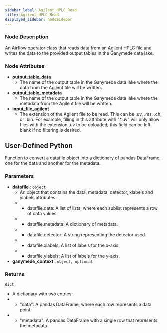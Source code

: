 ```yaml
---
sidebar_label: Agilent_HPLC_Read
title: Agilent_HPLC_Read
displayed_sidebar: nodeSidebar
---
```


### Node Description
An Airflow operator class that reads data from an Agilent HPLC file and writes the data to the provided output tables in the Ganymede data lake.


### Node Attributes
- **output_table_data**
  - The name of the output table in the Ganymede data lake where the data from the Agilent file will be written.
- **output_table_metadata**
  - The name of the output table in the Ganymede data lake where the metadata from the Agilent file will be written.
- **input_file_agilent**
  - The extension of the Agilent file to be read. This can be .uv, .ms, .ch, or .bin.  For example, filling in this attribute with "*.uv" will only allow files with the extension .uv to be uploaded; this field can be left blank if no filtering is desired.

## User-Defined Python
Function to convert a datafile object into a dictionary of pandas DataFrame, one for the data
and another for the metadata.


### Parameters
- **datafile** : `object`
    - An object that contains the data, metadata, detector, xlabels and ylabels attributes.
    - - datafile.data: A list of lists, where each sublist represents a row of data values.
    - - datafile.metadata: A dictionary of metadata.
    - - datafile.detector: A string representing the detector used.
    - - datafile.xlabels: A list of labels for the x-axis.
    - - datafile.ylabels: A list of labels for the y-axis.
- **ganymede_context** : `object, optional`


### Returns
`dict`
  - A dictionary with two entries:
  - - "data": A pandas DataFrame, where each row represents a data point.
  - - "metadata": A pandas DataFrame with a single row that represents the metadata.
